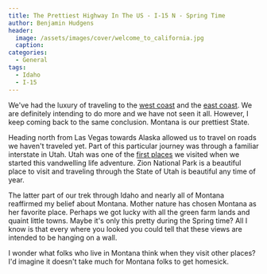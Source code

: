 ```yaml
---
title: The Prettiest Highway In The US - I-15 N - Spring Time
author: Benjamin Hudgens
header:
  image: /assets/images/cover/welcome_to_california.jpg
  caption:
categories:
  - General
tags:
  - Idaho
  - I-15
---
```


We've had the luxury of traveling to the [west coast](asdf.com) and the [east coast](asdf.com).  We are definitely intending to do more and we have not seen it all.  However, I keep coming back to the same conclusion.  Montana is our prettiest State.

Heading north from Las Vegas towards Alaska allowed us to travel on roads we haven't traveled yet.  Part of this particular journey was through a familiar interstate in Utah.  Utah was one of the [first places](asdf.com) we visited when we started this vandwelling life adventure.  Zion National Park is a beautiful place to visit and traveling through the State of Utah is beautiful any time of year.

The latter part of our trek through Idaho and nearly all of Montana reaffirmed my belief about Montana.  Mother nature has chosen Montana as her favorite place.  Perhaps we got lucky with all the green farm lands and quaint little towns.  Maybe it's only this pretty during the Spring time?  All I know is that every where you looked you could tell that these views are intended to be hanging on a wall.

I wonder what folks who live in Montana think when they visit other places?  I'd imagine it doesn't take much for Montana folks to get homesick.  
